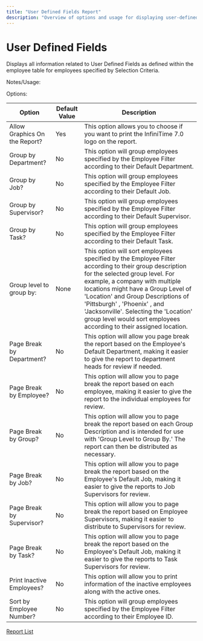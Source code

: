 ```yaml
---
title: "User Defined Fields Report"
description: "Overview of options and usage for displaying user-defined fields related to employees, including grouping and display settings."
---
```


# User Defined Fields

Displays all information related to User Defined Fields as defined within the employee table for employees specified by Selection Criteria.

Notes/Usage:

Options:

| Option                        | Default Value | Description                                                                                                                                                                                                                                                                                                                                                                                        |
| ----------------------------- | ------------- | -------------------------------------------------------------------------------------------------------------------------------------------------------------------------------------------------------------------------------------------------------------------------------------------------------------------------------------------------------------------------------------------------- |
| Allow Graphics On the Report? | Yes           | This option allows you to choose if you want to print the InfiniTime 7.0 logo on the report.                                                                                                                                                                                                                                                                                                       |
| Group by Department?          | No            | This option will group employees specified by the Employee Filter according to their Default Department.                                                                                                                                                                                                                                                                                           |
| Group by Job?                 | No            | This option will group employees specified by the Employee Filter according to their Default Job.                                                                                                                                                                                                                                                                                                  |
| Group by Supervisor?          | No            | This option will group employees specified by the Employee Filter according to their Default Supervisor.                                                                                                                                                                                                                                                                                           |
| Group by Task?                | No            | This option will group employees specified by the Employee Filter according to their Default Task.                                                                                                                                                                                                                                                                                                 |
| Group level to group by:      | None          | This option will sort employees specified by the Employee Filter according to their group description for the selected group level. For example, a company with multiple locations might have a Group Level of 'Location' and Group Descriptions of 'Pittsburgh' , 'Phoenix' , and 'Jacksonville'. Selecting the 'Location' group level would sort employees according to their assigned location. |
| Page Break by Department?     | No            | This option will allow you page break the report based on the Employee's Default Department, making it easier to give the report to department heads for review if needed.                                                                                                                                                                                                                         |
| Page Break by Employee?       | No            | This option will allow you to page break the report based on each employee, making it easier to give the report to the individual employees for review.                                                                                                                                                                                                                                            |
| Page Break by Group?          | No            | This option will allow you to page break the report based on each Group Description and is intended for use with 'Group Level to Group By.' The report can then be distributed as necessary.                                                                                                                                                                                                       |
| Page Break by Job?            | No            | This option will allow you to page break the report based on the Employee's Default Job, making it easier to give the reports to Job Supervisors for review.                                                                                                                                                                                                                                       |
| Page Break by Supervisor?     | No            | This option will allow you to page break the report based on Employee Supervisors, making it easier to distribute to Supervisors for review.                                                                                                                                                                                                                                                       |
| Page Break by Task?           | No            | This option will allow you to page break the report based on the Employee's Default Job, making it easier to give the reports to Task Supervisors for review.                                                                                                                                                                                                                                      |
| Print Inactive Employees?     | No            | This option will allow you to print information of the inactive employees along with the active ones.                                                                                                                                                                                                                                                                                              |
| Sort by Employee Number?      | No            | This option will group employees specified by the Employee Filter according to their Employee ID.                                                                                                                                                                                                                                                                                                  |

[Report List](../Report_List.md)
